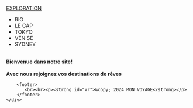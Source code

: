 <html lang="en">
<head>
    <meta charset="UTF-8">
    <meta name="viewport" content="width=device-width, initial-scale=1.0">
    <title>DESTINATIONS DE REVE</title>
    <link rel="stylesheet" href="style.css">
</head>
<body>
    <div class="imagedefond">
        <nav>
            <br><a href="#" id="logo">EXPLORATION</a>
            <ul>
                <li><a href="RIO DE JANEIRO.html"style="text-decoration: none;">RIO</a></li>
                <li><a href="LE CAP.html"style="text-decoration: none;">LE CAP</a></li>
                <li><a href="TOKYO.html"style="text-decoration: none;">TOKYO</a></li>
                <li><a href="VENISE.html"style="text-decoration: none;">VENISE</a></li>
                <li><a href="SYDNEY.html"style="text-decoration: none;">SYDNEY</a></li>              
            </ul>
        </nav>
        <main>
            <p><strong id="fr"><br>Bienvenue dans notre site!
            <br><br>Avec nous rejoignez vos destinations de rêves</strong>
            </p>
       </main>
        
        <footer>
           <br><br><p><strong id="Vr">&copy; 2024 MON VOYAGE</strong></p>
        </footer>
    </div>
             
</body>
</html>
